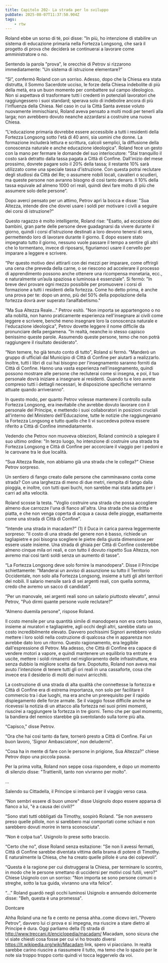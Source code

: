 ```yaml
---
title: Capitolo 202- La strada per lo sviluppo
pubDate: 2025-08-07T11:37:50.904Z
tags:
    - rtw
---
```



Roland ebbe un sorso di tè, poi disse: "In più, ho intenzione di stabilire un sistema di educazione primaria nella Fortezza Longsong, che sarà il progetto di prova che deciderà se continuerai a lavorare come amministratore o no.


Sentendo la parola "prova", le orecchie di Petrov si rizzarono immediatamente: "Un sistema di istruzione elementare?"


“Sì”, confermò Roland con un sorriso. Adesso, dopo che la Chiesa era stata distrutta, il Sommo Sacerdote ucciso, le forze della Chiesa indebolite di  più della metà, era un buon momento per combattere sul campo ideologico. Non si aspettava di trasformare tutti i credenti in potenziali lavoratori che raggiungessero i suoi standard; sperava solo di indebolire ancora di più l'influenza della Chiesa. Nel caso in cui la Città Santa avesse voluto nuovamente immischiarsi, Roland aveva pensato a molti modi per tenerli alla larga; non avrebbero dovuto neanche azzardarsi a costruire una nuova Chiesa.


“L'educazione primaria dovrebbe essere accessibile a tutti i residenti della Fortezza Longsong sotto l'età di 40 anni, sia uomini che donne. La formazione includerà lettura e scrittura, calcoli semplici, la diffusione della conoscenza naturale e anche educazione ideologica". Roland fece un gesto con la mano per fermare le domande del suo interlocutore: "Stai tranquillo il costo sarà detratto dalla tassa pagata a Città di Confine. Dall'inizio del mese prossimo, dovrete pagare solo il 20% della tassa; il restante 10% sarà utilizzato come una speciale tassa d'istruzione. Con questa potrai reclutare degli studiosi da Città del Re; o assumere nobili locali, cavalieri o scudieri, ma queste persone non avranno bisogno di così tanto denaro. Il 10% della tassa equivale ad almeno 1000 ori reali, quindi devi fare molto di più che assumere solo delle persone”.


Dopo averci pensato per un attimo, Petrov aprì la bocca e disse: "Sua Altezza, intende dire che dovrei usare i soldi per motivare i civili a seguire dei corsi di istruzione?"


Questo ragazzo è molto intelligente, Roland rise: "Esatto, ad eccezione dei bambini, gran parte delle persone deve guadagnarsi da vivere durante il giorno, quindi i corsi d’istruzione destinati a loro devono tenersi di sera, permettendo loro di lavorare durante il giorno. E dopo essere stato impegnato tutto il giorno, nessuno vuole passare il tempo a sentire gli altri che lo tormentano, invece di riposarsi, figuriamoci usare il cervello per imparare a leggere e scrivere.


“Per questo motivo devi attirarli con dei mezzi per imparare, come offrirgli una cena che preveda della carne, o se riescono ad accelerare il processo di apprendimento possono anche ottenere una ricompensa monetaria, ecc., e naturalmente un’aula spaziosa e luminosa è essenziale". Si fermò: "In breve devi provare ogni mezzo possibile per promuovere i corsi di formazione a tutti i residenti della fortezza. Come ho detto prima, è anche una prova per te: dopo un anno, più del 50% della popolazione della fortezza dovrà aver superato l’analfabetismo."


“Ma Sua Altezza Reale..." Petrov esitò. "Non importa se appartengono o no alla nobiltà, non hanno praticamente esperienza nell'insegnare ai civili come leggere e scrivere, benché meno insegnare loro la conoscenza naturale e l'educazione ideologica", Petrov dovette leggere il nome difficile da pronunciare della pergamena. "In realtà, neanche io stesso capisco benissimo queste parole. Assumendo queste persone, temo che non potrà raggiungere il risultato desiderato".


“Non temere, ho già tenuto conto di tutto", Roland si fermò. "Manderò un gruppo di ufficiali dal Municipio di Città di Confine per aiutarti a realizzarlo. Inoltre, tutti i libri di cui hai bisogno per l'insegnamento saranno forniti da Città di Confine. Hanno una vasta esperienza nell'insegnamento, quindi possono mostrare alle persone che recluterai come si insegna, e poi, il tuo personale dovrà iniziare a insegnare ai residenti. Quando tu e loro avrete compreso tutti i dettagli necessari, le disposizione specifiche verranno attuate quando arriveranno".


In questo modo, per quanto Petrov volesse mantenere il controllo sulla Fortezza Longsong, era inevitabile che avrebbe dovuto lavorare con il personale del Principe, e mettendo i suoi collaboratori in posizioni cruciali all'interno del Ministero dell'Educazione, tutte le notizie che  raggiungevano la Fortezza Longsong  e tutto quello che lì vi succedeva poteva essere riferito a Città di Confine immediatamente.


Vedendo che Petrov non muoveva obiezioni, Roland cominciò a spiegare il suo ultimo ordine: "In terzo luogo, ho intenzione di costruire una strada tra Fortezza Longsong e Città di Confine per accorciare il viaggio per i pedoni e le carovane tra le due località.


“Sua Altezza Reale, non abbiamo già una strada che le collega?" Chiese Petrov sorpreso.


Un sentiero di fango creato dalle persone che camminavano conta come strada? Con una larghezza di meno di due metri, riempita di fango dalla pioggia, e inoltre, con tutti quei buchi, non sarebbe mai stata adatta per i carri ad alta velocità.


Roland scosse la testa. "Voglio costruire una strada che possa accogliere almeno due carrozze l'una di fianco all'altra. Una strada che sia dritta e piatta, e che non venga coperta di acqua a causa delle piogge, esattamente come una strada di Città di Confine".


“Intende una strada in macadam?" (1) il Duca in carica pareva leggermente sorpreso: "Il costo di una strada del genere non è basso, richiede un tagliapietre e poi bisogna scegliere le pietre della giusta dimensione per essere usate insieme. Una strada di ghiaia per Città di Confine costerebbe almeno cinque mila ori reali, e con tutto il dovuto rispetto Sua Altezza, non avremo mai così tanti soldi senza un aumento di tasse".


“La Fortezza Longsong deve solo fornire la manodopera". Disse il Principe schiettamente: "Manderai un avviso di assunzione su tutto il Territorio Occidentale, non solo alla Fortezza Longsong, insieme a tutti gli altri territori dei nobili. Il salario mensile sarà di sei argenti reali, con quella somma, credo che avremo un sacco di candidati".


“Per un manovale, sei argenti reali sono un salario piuttosto elevato", annuì Petrov, "Può dirmi quante persone vuole reclutare?"


“Almeno duemila persone", rispose Roland.


Il costo mensile per una quantità simile di manodopera non era certo basso, insieme ai muratori e tagliapietre, agli occhi degli altri, sarebbe stato un costo incredibilmente elevato. Davvero pochissimi Signori avrebbero voluto mettere i loro soldi nella costruzione di qualcosa che in apparenza non avrebbe dato loro un ritorno. Questo ragionamento, era leggibile dall'espressione di Petrov. Ma adesso, che Città di Confine era capace di vendere motori a vapore, e quindi mantenere un equilibrio tra entrate e uscite, mettere i soldi rimanenti nel miglioramento delle infrastrutture, era senza dubbio la migliore scelta da fare. Dopotutto, Roland non aveva mai avuto l'intenzione di tenere tutti gli ori reali in una cassaforte, cosa che invece era il desiderio di molti dei nuovi arricchiti.


La costruzione di una strada di alta qualità che connettesse la fortezza e Città di Confine era di estrema importanza, non solo per facilitare il commercio tra i due luoghi, ma era anche un prerequisito per il rapido dispiegamento delle forze armate. Se il viaggio fosse difficile anche se ricevessi la notizia di un attacco alla fortezza nei suoi primi momenti, riuscirei a raggiungere la fortezza in tre giorni. Temo che per quel momento, la bandiera del nemico starebbe già sventolando sulla torre più alta.


“Capisco," disse Petrov.


“Ora che hai così tanto da fare, tornerò presto a Città di Confine. Fai un buon lavoro, 'Signor Ambasciatore', non deludermi".


“Cosa ha in mente di fare con le persone in prigione, Sua Altezza?" chiese Petrov dopo una piccola pausa.


Per la prima volta, Roland non seppe cosa rispondere, e dopo un momento di silenzio disse: "Trattienili, tanto non vivranno per molto".


…


Salendo su Cittadella, il Principe si imbarcò per il viaggio verso casa.


“Non sembri essere di buon umore" disse Usignolo dopo essere apparsa di fianco a lui, "è a causa dei civili?”


“Sono stati tutti obbligati da Timothy, sospirò Roland. "Se non avessero preso quelle pillole, non si sarebbero mai comportati come schiavi e non sarebbero dovuti morire in terra sconosciuta".


“Non è colpa tua". Usignolo lo prese sotto braccio.


“Certo che no", disse Roland senza esitazione: "Se non li avessi fermati, Città di Confine sarebbe diventata vittima della brama di potere di Timothy. E naturalmente la Chiesa, che ha creato quelle pillole è una dei colpevoli”.


“Questa è la ragione per cui distruggerai la Chiesa, per terminare lo scontro, in modo che le persone smettano di uccidersi per motivi così futili, vero?” Chiese Usignolo con un sorriso: "Non importa se sono persone comuni o streghe, sotto la tua guida, vivranno una vita felice".


“…” Roland guardò negli occhi luminosi Usignolo e annuendo dolcemente disse: "Beh, questa è una promessa".




Dontcare




Ahha Roland una ne fa e cento ne pensa ahha..come dicevo ieri.."Povero Petrov", davvero lui ci prova e si impegna, ma riuscire a stare dietro al Principe è dura. Oggi parliamo della (1) strada di http://www.treccani.it/enciclopedia/macadam/ Macadam, sono sicura che vi siate chiesti cosa fosse per cui vi ho trovato diversi https://it.wikipedia.org/wiki/Macadam link, spero vi piacciano. In realtà sarebbe carino riuscire a riassumere il tutto, ma temo che lo spazio per le note sia troppo troppo corto quindi vi tocca leggervelo da voi.
                                



